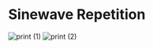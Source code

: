 # Sinewave Repetition

![print (1)](https://i.imgur.com/64N6PbK.png)
![print (2)](https://i.imgur.com/jxpTZ9J.png)